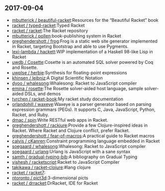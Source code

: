 ## 2017-09-04

* [mbutterick / beautiful-racket](https://github.com/mbutterick/beautiful-racket):Resources for the “Beautiful Racket” book
* [racket / typed-racket](https://github.com/racket/typed-racket):Typed Racket
* [racket / racket](https://github.com/racket/racket):The Racket repository
* [mbutterick / pollen](https://github.com/mbutterick/pollen):book-publishing system in Racket
* [greghendershott / frog](https://github.com/greghendershott/frog):Frog is a static web site generator implemented in Racket, targeting Bootstrap and able to use Pygments.
* [lexi-lambda / hackett](https://github.com/lexi-lambda/hackett):WIP implementation of a Haskell 98-like Lisp in Racket
* [uwdb / Cosette](https://github.com/uwdb/Cosette):Cosette is an automated SQL solver powered by Coq and Rosette.
* [uwplse / herbie](https://github.com/uwplse/herbie):Synthesis for floating-point expressions
* [khinsen / leibniz](https://github.com/khinsen/leibniz):A Digital Scientific Notation
* [dyoo / whalesong](https://github.com/dyoo/whalesong):Whalesong: Racket to JavaScript compiler
* [emina / rosette](https://github.com/emina/rosette):The Rosette solver-aided host language, sample solver-aided DSLs, and demos
* [tyrchen / racket-book](https://github.com/tyrchen/racket-book):My racket study documentation
* [orlandohill / waxeye](https://github.com/orlandohill/waxeye):Waxeye is a parser generator based on parsing expression grammars (PEGs). It supports C, Java, JavaScript, Python, Racket, and Ruby.
* [dmac / spin](https://github.com/dmac/spin):Write RESTful web apps in Racket.
* [greghendershott / rackjure](https://github.com/greghendershott/rackjure):Provide a few Clojure-inspired ideas in Racket. Where Racket and Clojure conflict, prefer Racket.
* [greghendershott / fear-of-macros](https://github.com/greghendershott/fear-of-macros):A practical guide to Racket macros
* [calvis / cKanren](https://github.com/calvis/cKanren):Constraint programming language embedded in Racket
* [soegaard / whalesong](https://github.com/soegaard/whalesong):Whalesong: Racket to JavaScript compiler
* [soegaard / urlang](https://github.com/soegaard/urlang):Urlang is JavaScript with a sane syntax
* [samth / gradual-typing-bib](https://github.com/samth/gradual-typing-bib):A bibliography on Gradual Typing
* [vishesh / racketscript](https://github.com/vishesh/racketscript):Racket to JavaScript Compiler
* [takikawa / racket-clojure](https://github.com/takikawa/racket-clojure):#lang clojure
* [racket / racket7](https://github.com/racket/racket7):
* [ntoronto / pict3d](https://github.com/ntoronto/pict3d):3-dimensional picts
* [racket / drracket](https://github.com/racket/drracket):DrRacket, IDE for Racket
